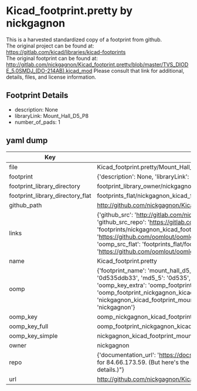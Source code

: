 # Kicad_footprint.pretty by nickgagnon  
This is a harvested standardized copy of a footprint from github.  
The original project can be found at:  
https://gitlab.com/kicad/libraries/kicad-footprints  
The original footprint can be found at:
http://gitlab.com/nickgagnon/Kicad_footprint.pretty/blob/master/TVS_DIODE_5.0SMDJ_(DO-214AB).kicad_mod
Please consult that link for additional, details, files, and license information.  
## Footprint Details
* description: None  
* libraryLink: Mount_Hall_D5_P8  
* number_of_pads: 1  
## yaml dump  
| Key | Value |  
| --- | --- |  
| file | Kicad_footprint.pretty/Mount_Hall_D5_P8.kicad_mod |  
| footprint | {'description': None, 'libraryLink': 'Mount_Hall_D5_P8', 'number_of_pads': 1} |  
| footprint_library_directory | footprint_library_owner/nickgagnon_Kicad_footprint.pretty |  
| footprint_library_directory_flat | footprints_flat/nickgagnon_kicad_footprint_mount_hall_d5_p8/working |  
| github_path | http://github.com/nickgagnon/Kicad_footprint.pretty/blob/master/Mount_Hall_D5_P8.kicad_mod |  
| links | {'github_src': 'http://gitlab.com/nickgagnon/Kicad_footprint.pretty/blob/master/TVS_DIODE_5.0SMDJ_(DO-214AB).kicad_mod', 'github_src_repo': 'https://gitlab.com/kicad/libraries/kicad-footprints', 'oomp_bot': 'footprints/nickgagnon_kicad_footprint_mount_hall_d5_p8/working', 'oomp_bot_github': 'https://github.com/oomlout/oomlout_oomp_footprint_bot/tree/main/footprints/nickgagnon_kicad_footprint_mount_hall_d5_p8/working', 'oomp_src_flat': 'footprints_flat/footprints_flat/nickgagnon_kicad_footprint_mount_hall_d5_p8/working', 'oomp_src_flat_github': 'https://github.com/oomlout/oomlout_oomp_footprint_src/tree/main/footprints_flat/nickgagnon_kicad_footprint_mount_hall_d5_p8/working'} |  
| name | Kicad_footprint.pretty |  
| oomp | {'footprint_name': 'mount_hall_d5_p8', 'library_name': 'kicad_footprint', 'md5': '0d535ddb3377321e23b69478af281b46', 'md5_10': '0d535ddb33', 'md5_5': '0d535', 'md5_6': '0d535d', 'oomp_key': 'oomp_nickgagnon_kicad_footprint_mount_hall_d5_p8', 'oomp_key_extra': 'oomp_footprint_nickgagnon_kicad_footprint_mount_hall_d5_p8', 'oomp_key_full': 'oomp_footprint_nickgagnon_kicad_footprint_mount_hall_d5_p8_0d535d', 'oomp_key_simple': 'nickgagnon_kicad_footprint_mount_hall_d5_p8', 'original_filename': 'Kicad_footprint.pretty/Mount_Hall_D5_P8.kicad_mod', 'owner_name': 'nickgagnon'} |  
| oomp_key | oomp_nickgagnon_kicad_footprint_mount_hall_d5_p8 |  
| oomp_key_full | oomp_footprint_nickgagnon_kicad_footprint_mount_hall_d5_p8 |  
| oomp_key_simple | nickgagnon_kicad_footprint_mount_hall_d5_p8 |  
| owner | nickgagnon |  
| repo | {'documentation_url': 'https://docs.github.com/rest/overview/resources-in-the-rest-api#rate-limiting', 'message': "API rate limit exceeded for 84.66.173.59. (But here's the good news: Authenticated requests get a higher rate limit. Check out the documentation for more details.)"} |  
| url | http://github.com/nickgagnon/Kicad_footprint.pretty |  

